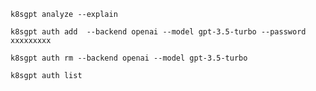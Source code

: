 ```
k8sgpt analyze --explain
```
```
k8sgpt auth add  --backend openai --model gpt-3.5-turbo --password xxxxxxxxx
```
```
k8sgpt auth rm --backend openai --model gpt-3.5-turbo
```
```
k8sgpt auth list
```
